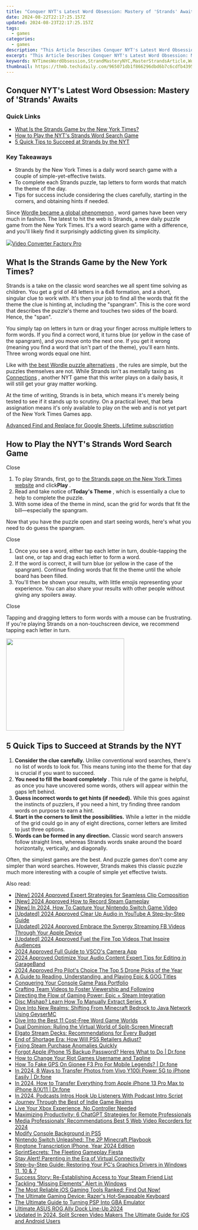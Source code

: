 ```yaml
---
title: "Conquer NYT's Latest Word Obsession: Mastery of 'Strands' Awaits"
date: 2024-08-22T22:17:25.157Z
updated: 2024-08-23T22:17:25.157Z
tags:
  - games
categories:
  - games
description: "This Article Describes Conquer NYT's Latest Word Obsession: Mastery of 'Strands' Awaits"
excerpt: "This Article Describes Conquer NYT's Latest Word Obsession: Mastery of 'Strands' Awaits"
keywords: NYTimesWordObsession,StrandMasteryNYC,MasterStrandsArticle,WordTrendNewYork,LatestLanguageNYT,ObsessionWithStrands,NYTWordOfTheDay
thumbnail: https://thmb.techidaily.com/965071db1f866296dbd6b7c6cdfb4395621995dd58483ee49e8397ad83cab217.jpg
---
```


## Conquer NYT's Latest Word Obsession: Mastery of 'Strands' Awaits

### Quick Links

* [What Is the Strands Game by the New York Times?](#what-is-the-strands-game-by-the-new-york-times)
* [How to Play the NYT's Strands Word Search Game](#how-to-play-the-nyt-39-s-strands-word-search-game)
* [5 Quick Tips to Succeed at Strands by the NYT](#5-quick-tips-to-succeed-at-strands-by-the-nyt)

### Key Takeaways

* Strands by the New York Times is a daily word search game with a couple of simple-yet-effective twists.
* To complete each Strands puzzle, tap letters to form words that match the theme of the day.
* Tips for success include considering the clues carefully, starting in the corners, and obtaining hints if needed.

 Since [Wordle became a global phenomenon](https://www.makeuseof.com/what-is-wordle/) , word games have been very much in fashion. The latest to hit the web is Strands, a new daily puzzle game from the New York Times. It's a word search game with a difference, and you'll likely find it surprisingly addicting given its simplicity.

<!-- affiliate ads begin -->
<a href="https://secure.2checkout.com/order/checkout.php?PRODS=4537547&QTY=1&AFFILIATE=108875&CART=1"><img src="https://secure.avangate.com/images/merchant/4b0a0290ad7df100b77e86839989a75e/products/vcfpro.png" border="0">Video Converter Factory Pro</a>
<!-- affiliate ads end -->
## What Is the Strands Game by the New York Times?

 Strands is a take on the classic word searches we all spent time solving as children. You get a grid of 48 letters in a 6x8 formation, and a short, singular clue to work with. It's then your job to find all the words that fit the theme the clue is hinting at, including the "spangram". This is the core word that describes the puzzle's theme and touches two sides of the board. Hence, the "span".

 You simply tap on letters in turn or drag your finger across multiple letters to form words. If you find a correct word, it turns blue (or yellow in the case of the spangram), and you move onto the next one. If you get it wrong (meaning you find a word that isn't part of the theme), you'll earn hints. Three wrong words equal one hint.

 Like with [the best Wordle puzzle alternatives](https://www.makeuseof.com/best-wordle-alternatives/) , the rules are simple, but the puzzles themselves are not. While Strands isn't as mentally taxing as [Connections](https://www.nytimes.com/games/connections) , another NYT game that this writer plays on a daily basis, it will still get your gray matter working.

 At the time of writing, Strands is in beta, which means it's merely being tested to see if it stands up to scrutiny. On a practical level, that beta assignation means it's only available to play on the web and is not yet part of the New York Times Games app.

<!-- affiliate ads begin -->
<a href="https://secure.2checkout.com/order/checkout.php?PRODS=4729642&QTY=1&AFFILIATE=108875&CART=1">Advanced Find and Replace for Google Sheets, Lifetime subscription</a>
<!-- affiliate ads end -->
## How to Play the NYT's Strands Word Search Game

Close

1. To play Strands, first, go to [the Strands page on the New York Times website](https://www.nytimes.com/games/strands) and click**Play** .
2. Read and take notice of**Today's Theme** , which is essentially a clue to help to complete the puzzle.
3. With some idea of the theme in mind, scan the grid for words that fit the bill—especially the spangram.

 Now that you have the puzzle open and start seeing words, here's what you need to do guess the spangram.

Close

1. Once you see a word, either tap each letter in turn, double-tapping the last one, or tap and drag each letter to form a word.
2. If the word is correct, it will turn blue (or yellow in the case of the spangram). Continue finding words that fit the theme until the whole board has been filled.
3. You'll then be shown your results, with little emojis representing your experience. You can also share your results with other people without giving any spoilers away.

Close

 Tapping and dragging letters to form words with a mouse can be frustrating. If you're playing Strands on a non-touchscreen device, we recommend tapping each letter in turn.

<!-- affiliate ads begin -->
<a href="https://zonlipartnershipprogram.pxf.io/c/5597632/1821134/17882" target="_top" id="1821134"><img src="//a.impactradius-go.com/display-ad/17882-1821134" border="0" alt="" width="320" height="250"/></a><img height="0" width="0" src="https://imp.pxf.io/i/5597632/1821134/17882" style="position:absolute;visibility:hidden;" border="0" />
<!-- affiliate ads end -->
## 5 Quick Tips to Succeed at Strands by the NYT

1. **Consider the clue carefully.** Unlike conventional word searches, there's no list of words to look for. This means tuning into the theme for that day is crucial if you want to succeed.
2. **You need to fill the board completely** . This rule of the game is helpful, as once you have uncovered some words, others will appear within the gaps left behind.
3. **Guess incorrect words to get hints (if needed).** While this goes against the instincts of puzzlers, if you need a hint, try finding three random words on purpose to earn a hint.
4. **Start in the corners to limit the possibilities.** While a letter in the middle of the grid could go in any of eight directions, corner letters are limited to just three options.
5. **Words can be formed in any direction.** Classic word search answers follow straight lines, whereas Strands words snake around the board horizontally, vertically, and diagonally.

 Often, the simplest games are the best. And puzzle games don't come any simpler than word searches. However, Strands makes this classic puzzle much more interesting with a couple of simple yet effective twists.


<ins class="adsbygoogle"
     style="display:block"
     data-ad-format="autorelaxed"
     data-ad-client="ca-pub-7571918770474297"
     data-ad-slot="1223367746"></ins>



<ins class="adsbygoogle"
     style="display:block"
     data-ad-client="ca-pub-7571918770474297"
     data-ad-slot="8358498916"
     data-ad-format="auto"
     data-full-width-responsive="true"></ins>





<span class="atpl-alsoreadstyle">Also read:</span>
<div><ul>
<li><a href="https://visual-screen-recording.techidaily.com/new-2024-approved-expert-strategies-for-seamless-clip-composition/"><u>[New] 2024 Approved  Expert Strategies for Seamless Clip Composition</u></a></li>
<li><a href="https://screen-capture.techidaily.com/new-2024-approved-how-to-record-steam-gameplay/"><u>[New] 2024 Approved  How to Record Steam Gameplay</u></a></li>
<li><a href="https://screen-mirroring-recording.techidaily.com/new-in-2024-how-to-capture-your-nintendo-switch-game-video/"><u>[New] In 2024, How To Capture Your Nintendo Switch Game Video</u></a></li>
<li><a href="https://eaxpv-info.techidaily.com/updated-2024-approved-clear-up-audio-in-youtube-a-step-by-step-guide/"><u>[Updated] 2024 Approved  Clear Up Audio in YouTube  A Step-by-Step Guide</u></a></li>
<li><a href="https://facebook-clips.techidaily.com/updated-2024-approved-embrace-the-synergy-streaming-fb-videos-through-your-apple-device/"><u>[Updated] 2024 Approved  Embrace the Synergy  Streaming FB Videos Through Your Apple Device</u></a></li>
<li><a href="https://eaxpv-info.techidaily.com/updated-2024-approved-fuel-the-fire-top-videos-that-inspire-audiences/"><u>[Updated] 2024 Approved  Fuel the Fire  Top Videos That Inspire Audiences</u></a></li>
<li><a href="https://fox-direct.techidaily.com/2024-approved-full-guide-to-vscos-camera-app/"><u>2024 Approved  Full Guide to VSCO's Camera App</u></a></li>
<li><a href="https://extra-skills.techidaily.com/2024-approved-optimize-your-audio-content-expert-tips-for-editing-in-garageband/"><u>2024 Approved  Optimize Your Audio Content  Expert Tips for Editing in GarageBand</u></a></li>
<li><a href="https://some-guidance.techidaily.com/2024-approved-pro-pilots-choice-the-top-5-drone-picks-of-the-year/"><u>2024 Approved  Pro Pilot's Choice  The Top 5 Drone Picks of the Year</u></a></li>
<li><a href="https://games-able.techidaily.com/a-guide-to-reading-understanding-and-playing-epic-and-gog-titles/"><u>A Guide to Reading, Understanding, and Playing Epic & GOG Titles</u></a></li>
<li><a href="https://games-able.techidaily.com/conquering-your-console-game-pass-portfolio/"><u>Conquering Your Console Game Pass Portfolio</u></a></li>
<li><a href="https://youtube-videos.techidaily.com/crafting-team-videos-to-foster-viewership-and-following/"><u>Crafting Team Videos to Foster Viewership and Following</u></a></li>
<li><a href="https://games-able.techidaily.com/directing-the-flow-of-gaming-power-epic-plus-steam-integration/"><u>Directing the Flow of Gaming Power: Epic + Steam Integration</u></a></li>
<li><a href="https://games-able.techidaily.com/disc-mishap-learn-how-to-manually-extract-series-x/"><u>Disc Mishap? Learn How To Manually Extract Series X</u></a></li>
<li><a href="https://games-able.techidaily.com/dive-into-new-realms-shifting-from-minecraft-bedrock-to-java-network-using-geysermc/"><u>Dive Into New Realms: Shifting From Minecraft Bedrock to Java Network Using GeyserMC</u></a></li>
<li><a href="https://games-able.techidaily.com/dive-into-the-best-11-cost-free-word-game-worlds/"><u>Dive Into the Best 11 Cost-Free Word Game Worlds</u></a></li>
<li><a href="https://games-able.techidaily.com/dual-dominion-ruling-the-virtual-world-of-split-screen-minecraft/"><u>Dual Dominion: Ruling the Virtual World of Split-Screen Minecraft</u></a></li>
<li><a href="https://games-able.techidaily.com/elgato-stream-decks-recommendations-for-every-budget/"><u>Elgato Stream Decks: Recommendations for Every Budget</u></a></li>
<li><a href="https://games-able.techidaily.com/end-of-shortage-era-how-will-ps5-retailers-adjust/"><u>End of Shortage Era: How Will PS5 Retailers Adjust?</u></a></li>
<li><a href="https://games-able.techidaily.com/fixing-steam-purchase-anomalies-quickly/"><u>Fixing Steam Purchase Anomalies Quickly</u></a></li>
<li><a href="https://iphone-unlock.techidaily.com/forgot-apple-iphone-15-backup-password-heres-what-to-do-drfone-by-drfone-ios/"><u>Forgot Apple iPhone 15 Backup Password? Heres What to Do | Dr.fone</u></a></li>
<li><a href="https://games-able.techidaily.com/how-to-change-your-riot-games-username-and-tagline/"><u>How to Change Your Riot Games Username and Tagline</u></a></li>
<li><a href="https://fake-location.techidaily.com/how-to-fake-gps-on-gionee-f3-pro-for-mobile-legends-drfone-by-drfone-virtual-android/"><u>How To Fake GPS On Gionee F3 Pro For Mobile Legends? | Dr.fone</u></a></li>
<li><a href="https://android-transfer.techidaily.com/in-2024-8-ways-to-transfer-photos-from-vivo-y100i-power-5g-to-iphone-easily-drfone-by-drfone-transfer-from-android-transfer-from-android/"><u>In 2024, 8 Ways to Transfer Photos from Vivo Y100i Power 5G to iPhone Easily | Dr.fone</u></a></li>
<li><a href="https://iphone-transfer.techidaily.com/in-2024-how-to-transfer-everything-from-apple-iphone-13-pro-max-to-iphone-8x11-drfone-by-drfone-transfer-from-ios/"><u>In 2024, How to Transfer Everything from Apple iPhone 13 Pro Max to iPhone 8/X/11 | Dr.fone</u></a></li>
<li><a href="https://extra-skills.techidaily.com/in-2024-podcasts-intros-hook-up-listeners-with-podcast-intro-script/"><u>In 2024, Podcasts Intros  Hook Up Listeners With Podcast Intro Script</u></a></li>
<li><a href="https://games-able.techidaily.com/journey-through-the-best-of-indie-game-realms/"><u>Journey Through the Best of Indie Game Realms</u></a></li>
<li><a href="https://games-able.techidaily.com/live-your-xbox-experience-no-controller-needed/"><u>Live Your Xbox Experience, No Controller Needed</u></a></li>
<li><a href="https://tech-hub.techidaily.com/maximizing-productivity-6-chatgpt-strategies-for-remote-professionals/"><u>Maximizing Productivity: 6 ChatGPT Strategies for Remote Professionals</u></a></li>
<li><a href="https://screen-mirroring-recording.techidaily.com/media-professionals-recommendations-best-5-web-video-recorders-for-2024/"><u>Media Professionals' Recommendations  Best 5 Web Video Recorders for 2024</u></a></li>
<li><a href="https://games-able.techidaily.com/modify-console-background-in-ps5/"><u>Modify Console Background in PS5</u></a></li>
<li><a href="https://games-able.techidaily.com/nintendo-switch-unleashed-the-2p-minecraft-playbook/"><u>Nintendo Switch Unleashed: The 2P Minecraft Playbook</u></a></li>
<li><a href="https://extra-lessons.techidaily.com/ringtone-transcription-iphone-year-2024-edition/"><u>Ringtone Transcription  IPhone, Year 2024 Edition</u></a></li>
<li><a href="https://games-able.techidaily.com/sprintsecrets-the-fleeting-gameplay-fiesta/"><u>SprintSecrets: The Fleeting Gameplay Fiesta</u></a></li>
<li><a href="https://games-able.techidaily.com/stay-alert-parenting-in-the-era-of-virtual-connectivity/"><u>Stay Alert! Parenting in the Era of Virtual Connectivity</u></a></li>
<li><a href="https://techtrends.techidaily.com/step-by-step-guide-restoring-your-pcs-graphics-drivers-in-windows-11-10-and-7/"><u>Step-by-Step Guide: Restoring Your PC's Graphics Drivers in Windows 11, 10 & 7</u></a></li>
<li><a href="https://program-issues.techidaily.com/success-story-re-establishing-access-to-your-steam-friend-list/"><u>Success Story: Re-Establishing Access to Your Steam Friend List</u></a></li>
<li><a href="https://games-able.techidaily.com/tackling-missing-elements-alert-in-windows/"><u>Tackling “Missing Elements” Alert in Windows</u></a></li>
<li><a href="https://games-able.techidaily.com/the-most-reliable-ios-gaming-tools-ranked-find-out-now/"><u>The Most Reliable iOS Gaming Tools Ranked: Find Out Now!</u></a></li>
<li><a href="https://games-able.techidaily.com/the-ultimate-gaming-device-razers-hot-swappable-keyboard/"><u>The Ultimate Gaming Device: Razer's Hot-Swappable Keyboard</u></a></li>
<li><a href="https://games-able.techidaily.com/the-ultimate-guide-to-turning-psp-into-gba-emulator/"><u>The Ultimate Guide to Turning PSP Into GBA Emulator</u></a></li>
<li><a href="https://games-able.techidaily.com/ultimate-asus-rog-ally-dock-line-up-2024/"><u>Ultimate ASUS ROG Ally Dock Line-Up 2024</u></a></li>
<li><a href="https://smart-video-creator.techidaily.com/updated-in-2024-split-screen-video-makers-the-ultimate-guide-for-ios-and-android-users/"><u>Updated In 2024, Split Screen Video Makers The Ultimate Guide for iOS and Android Users</u></a></li>
</ul></div>
